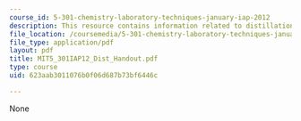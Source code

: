 ```yaml
---
course_id: 5-301-chemistry-laboratory-techniques-january-iap-2012
description: This resource contains information related to distillation handout.
file_location: /coursemedia/5-301-chemistry-laboratory-techniques-january-iap-2012/623aab3011076b0f06d687b73bf6446c_MIT5_301IAP12_Dist_Handout.pdf
file_type: application/pdf
layout: pdf
title: MIT5_301IAP12_Dist_Handout.pdf
type: course
uid: 623aab3011076b0f06d687b73bf6446c

---
```

None